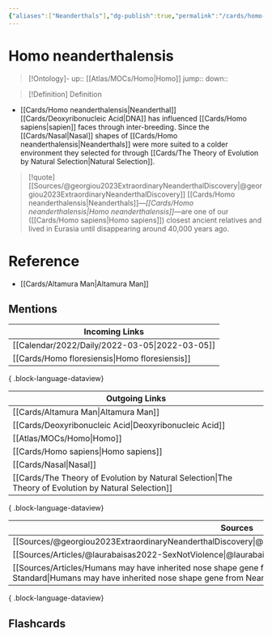 ```yaml
---
{"aliases":["Neanderthals"],"dg-publish":true,"permalink":"/cards/homo-neanderthalensis/","dgPassFrontmatter":true}
---
```


# Homo neanderthalensis

> [!Ontology]-
> up:: [[Atlas/MOCs/Homo\|Homo]]
> jump::
> down:: 

> [!Definition] Definition

- [[Cards/Homo neanderthalensis\|Neanderthal]] [[Cards/Deoxyribonucleic Acid\|DNA]] has influenced [[Cards/Homo sapiens\|sapien]] faces through inter-breeding. Since the [[Cards/Nasal\|Nasal]] shapes of [[Cards/Homo neanderthalensis\|Neanderthals]] were more suited to a colder environment they selected for through [[Cards/The Theory of Evolution by Natural Selection\|Natural Selection]].

> [!quote] [[Sources/@georgiou2023ExtraordinaryNeanderthalDiscovery\|@georgiou2023ExtraordinaryNeanderthalDiscovery]]
> [[Cards/Homo neanderthalensis\|Neanderthals]]—*[[Cards/Homo neanderthalensis\|Homo neanderthalensis]]*—are one of our ([[Cards/Homo sapiens\|Homo sapiens]]) closest ancient relatives and lived in Eurasia until disappearing around 40,000 years ago.

# Reference

- [[Cards/Altamura Man\|Altamura Man]]

## Mentions

| Incoming Links                                    |
| ------------------------------------------------- |
| [[Calendar/2022/Daily/2022-03-05\|2022-03-05]] |
| [[Cards/Homo floresiensis\|Homo floresiensis]] |

{ .block-language-dataview}

| Outgoing Links                                                                                          |
| ------------------------------------------------------------------------------------------------------- |
| [[Cards/Altamura Man\|Altamura Man]]                                                                 |
| [[Cards/Deoxyribonucleic Acid\|Deoxyribonucleic Acid]]                                               |
| [[Atlas/MOCs/Homo\|Homo]]                                                                            |
| [[Cards/Homo sapiens\|Homo sapiens]]                                                                 |
| [[Cards/Nasal\|Nasal]]                                                                               |
| [[Cards/The Theory of Evolution by Natural Selection\|The Theory of Evolution by Natural Selection]] |

{ .block-language-dataview}

| Sources                                                                                                                                                                                                                |
| ---------------------------------------------------------------------------------------------------------------------------------------------------------------------------------------------------------------------- |
| [[Sources/@georgiou2023ExtraordinaryNeanderthalDiscovery\|@georgiou2023ExtraordinaryNeanderthalDiscovery]]                                                                                                          |
| [[Sources/Articles/@laurabaisas2022-SexNotViolence\|@laurabaisas2022-SexNotViolence]]                                                                                                                               |
| [[Sources/Articles/Humans may have inherited nose shape gene from Neanderthals, study suggests - Evening Standard\|Humans may have inherited nose shape gene from Neanderthals, study suggests - Evening Standard]] |

{ .block-language-dataview}

## Flashcards